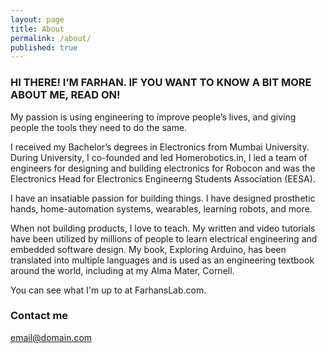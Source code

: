 ```yaml
---
layout: page
title: About
permalink: /about/
published: true
---
```


### HI THERE! I’M FARHAN. IF YOU WANT TO KNOW A BIT MORE ABOUT ME, READ ON!
My passion is using engineering to improve people’s lives, and giving people the tools they need to do the same.

I received my Bachelor’s degrees in Electronics from Mumbai University. During University, I co-founded and led Homerobotics.in, I led a team of engineers for designing and building electronics for Robocon and was the Electronics Head for Electronics Engineerng Students Association (EESA).

I have an insatiable passion for building things. I have designed prosthetic hands, home-automation systems, wearables, learning robots, and more.

When not building products, I love to teach. My written and video tutorials have been utilized by millions of people to learn electrical engineering and embedded software design. My book, Exploring Arduino, has been translated into multiple languages and is used as an engineering textbook around the world, including at my Alma Mater, Cornell.

You can see what I'm up to at FarhansLab.com.

### Contact me

[email@domain.com](mailto:email@domain.com)

